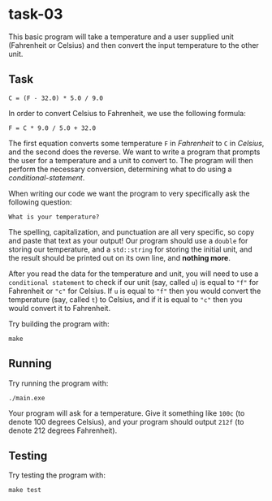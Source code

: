 # task-03

This basic program will take a temperature and a user supplied unit (Fahrenheit or Celsius) and then convert the input temperature to the other unit.

## Task

```text
C = (F - 32.0) * 5.0 / 9.0
```

In order to convert Celsius to Fahrenheit, we use the following formula:

```text
F = C * 9.0 / 5.0 + 32.0
```

The first equation converts some temperature `F` in *Fahrenheit* to `C` in *Celsius*, and the second does the reverse. We want to write a program that prompts the user for a temperature and a unit to convert to. The program will then perform the necessary conversion, determining what to do using a _conditional-statement_.

When writing our code we want the program to very specifically ask the following question:

```text
What is your temperature?
```

The spelling, capitalization, and punctuation are all very specific, so copy and paste that text as your output! Our program should use a `double` for storing our temperature, and a `std::string` for storing the initial unit, and the result should be printed out on its own line, and **nothing more**.

After you read the data for the temperature and unit, you will need to use a `conditional statement` to check if our unit (say, called `u`) is equal to `"f"` for Fahrenheit or `"c"` for Celsius. If `u` is equal to `"f"` then you would convert the temperature (say, called `t`) to Celsius, and if it is equal to `"c"` then you would convert it to Fahrenheit.

Try building the program with:

```shell
make
```

## Running

Try running the program with:

```shell
./main.exe
```

Your program will ask for a temperature. Give it something like `100c` (to denote 100 degrees Celsius), and your program should output `212f` (to denote 212 degrees Fahrenheit).

## Testing

Try testing the program with:

```shell
make test
```
